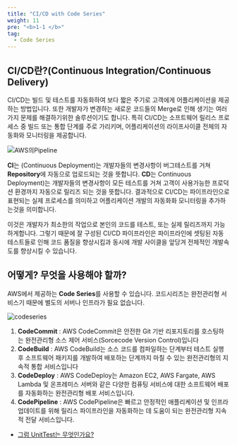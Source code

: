 ```yaml
---
title: "CI/CD with Code Series"
weight: 11
pre: "<b>1-1 </b>"
tag:
  - Code Series
---
```


## CI/CD란?(Continuous Integration/Continuous Delivery)


CI/CD는 빌드 및 테스트를 자동화하여 보다 짧은 주기로 고객에게 어플리케이션을 제공하는 방법입니다. 또한 개발자가 변경하는 새로운 코드들의 Merge로 인해 생기는 여러가지 문제를 해결하기위한 솔루션이기도 합니다. 특히 CI/CD는 소프트웨어 릴리스 프로세스 중 빌드 또는 통합 단계를 주로 가리키며, 어플리케이션의 라이프사이클 전체의 자동화와 모니터링을 제공합니다. 

![AWS의Pipeline](/images/continuous_integration.4f4cddb8556e2b1a0ca0872ace4d5fe2f68bbc58.png)

**CI**는 (Continuous Deployment)는 개발자들의 변경사항이 버그테스트를 거쳐 **Repository**에 자동으로 업로드되는 것을 뜻합니다. 
**CD**는 Continuous Deployment)는 개발자들의 변경사항이 모든 테스트를 거쳐 고객이 사용가능한 프로덕션 환경까지 자동으로 릴리즈 되는 것을 뜻합니다. 
결과적으로 CI/CD는 파이프라인으로 표현되는 실제 프로세스를 의미하고 어플리케이션 개발의 자동화화 모니터링을 추가하는것을 의미합니다. 

이것은 개발자가 최소한의 작업으로 본인의 코드를 테스트, 또는 실제 릴리즈까지 가능하게합니다. 그렇기 때문에 잘 구성된 CI/CD 파이프라인은 파이프라인에 셋팅된 자동 테스트들로 인해 코드 품질을 향상시킴과 동시에 개발 사이클을 앞당겨 전체적인 개발속도를 향상시킬 수 있습니다.

## 어떻게? 무엇을 사용해야 할까?

AWS에서 제공하는 **Code Series**를 사용할 수 있습니다. 코드시리즈는 완전관리형 서비스기 때문에 별도의 서버나 인프라가 필요 없습니다. 

![codeseries](/images/codeseries.svg)

1. **CodeCommit** : AWS CodeCommit은 안전한 Git 기반 리포지토리를 호스팅하는 완전관리형 소스 제어 서비스(Sorcecode Version Control)입니다
1. **CodeBuild** : AWS CodeBuild는 소스 코드를 컴파일하는 단계부터 테스트 실행 후 소프트웨어 패키지를 개발하여 배포하는 단계까지 마칠 수 있는 완전관리형의 지속적 통합 서비스입니다
1. **CodeDeploy** : AWS CodeDeploy는 Amazon EC2, AWS Fargate, AWS Lambda 및 온프레미스 서버와 같은 다양한 컴퓨팅 서비스에 대한 소프트웨어 배포를 자동화하는 완전관리형 배포 서비스입니다.
1. **CodePipeline** : AWS CodePipeline은 빠르고 안정적인 애플리케이션 및 인프라 업데이트를 위해 릴리스 파이프라인을 자동화하는 데 도움이 되는 완전관리형 지속적 전달 서비스입니다. 
 
- [ 그럼 UnitTest는 무엇인가요?](/ko/introduction/unittest)



